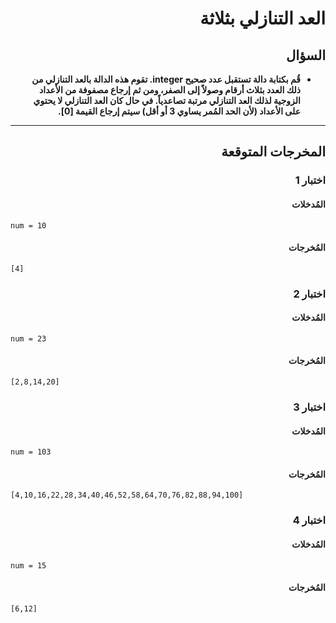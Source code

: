 # <div dir="rtl">العد التنازلي بثلاثة</div>

## <div dir="rtl">السؤال</div>

<ul dir="rtl">
<li>
<b>
قُم بكتابة دالة تستقبل عدد صحيح integer. تقوم هذه الدالة بالعد التنازلي من ذلك العدد بثلاث أرقام وصولاً إلى الصفر، ومن ثم إرجاع مصفوفة من الأعداد الزوجية لذلك العد التنازلي مرتبة تصاعدياً. في حال كان العد التنازلي لا يحتوي على الأعداد (لأن الحد المُمر يساوي 3 أو أقل) سيتم إرجاع القيمة [0].
</b>
</li>
</ul>

---

## <div dir="rtl">المخرجات المتوقعة</div>

### <div dir="rtl">اختبار 1</div>

#### <div dir="rtl">المُدخلات</div>

```text
num = 10
```

#### <div dir="rtl">المُخرجات</div>

```text
[4]
```

### <div dir="rtl">اختبار 2</div>

#### <div dir="rtl">المُدخلات</div>

```text
num = 23
```

#### <div dir="rtl">المُخرجات</div>

```text
[2,8,14,20]
```

### <div dir="rtl">اختبار 3</div>

#### <div dir="rtl">المُدخلات</div>

```text
num = 103
```

#### <div dir="rtl">المُخرجات</div>

```text
[4,10,16,22,28,34,40,46,52,58,64,70,76,82,88,94,100]
```

### <div dir="rtl">اختبار 4</div>

#### <div dir="rtl">المُدخلات</div>

```text
num = 15
```

#### <div dir="rtl">المُخرجات</div>

```text
[6,12]
```